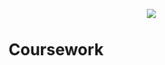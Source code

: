 <p align="center">
  <img src="https://github.com/thore-dahl/Coursework/assets/130995551/d7094f73-46de-4533-84ae-539b75c9fc19">
  <h1>Coursework</h1>
</p>
